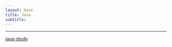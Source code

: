 ```yaml
---
layout: base
title: Java
subtitle: 
---
```


------

[java-study](_posts/2020-12-25-java-study-1.md)
